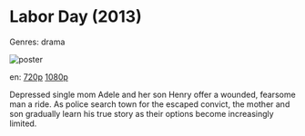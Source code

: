 # Labor Day (2013)

Genres: drama

![poster](http://image.tmdb.org/t/p/w500/of6NU4IAkRHke51kC2DQouMIUWa.jpg)

en:
  [720p](magnet:?xt=urn:btih:9B639EBBF61B2B6A2D62712E164B8F9D1CDBD297&tr=udp://glotorrents.pw:6969/announce&tr=udp://tracker.opentrackr.org:1337/announce&tr=udp://torrent.gresille.org:80/announce&tr=udp://tracker.openbittorrent.com:80&tr=udp://tracker.coppersurfer.tk:6969&tr=udp://tracker.leechers-paradise.org:6969&tr=udp://p4p.arenabg.ch:1337&tr=udp://tracker.internetwarriors.net:1337)
  [1080p](magnet:?xt=urn:btih:A7478AC394726E8F7A1DC8C7F497988E1C05F8CD&tr=udp://glotorrents.pw:6969/announce&tr=udp://tracker.opentrackr.org:1337/announce&tr=udp://torrent.gresille.org:80/announce&tr=udp://tracker.openbittorrent.com:80&tr=udp://tracker.coppersurfer.tk:6969&tr=udp://tracker.leechers-paradise.org:6969&tr=udp://p4p.arenabg.ch:1337&tr=udp://tracker.internetwarriors.net:1337)
  


Depressed single mom Adele and her son Henry offer a wounded, fearsome man a ride. As police search town for the escaped convict, the mother and son gradually learn his true story as their options become increasingly limited.